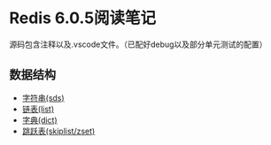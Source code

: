 # Redis 6.0.5阅读笔记
源码包含注释以及.vscode文件。（已配好debug以及部分单元测试的配置）

## 数据结构
- [字符串(sds)](./redis笔记/sds.md)
- [链表(list)](./redis笔记/list.md)
- [字典(dict)](./redis笔记/dict.md)
- [跳跃表(skiplist/zset)](./redis笔记/skiplist.md)